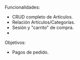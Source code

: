 Funcionalidades:
- CRUD completo de Artículos.
- Relación Artículos/Categorías.
- Sesión y "carrito" de compra.
- 
Objetivos:
- Pagos de pedido.
